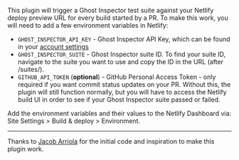 This plugin will trigger a Ghost Inspector test suite against your Netlify deploy preview URL for every build started by a PR. To make this work, you will need to add a few environment variables in Netlify:
- `GHOST_INSPECTOR_API_KEY` - Ghost Inspector API Key, which can be found in your [account settings](https://app.ghostinspector.com/account)
- `GHOST_INSPECTOR_SUITE` - Ghost Inspector suite ID. To find your suite ID, navigate to the suite you want to use and copy the ID in the URL (after /suites/).
- `GITHUB_API_TOKEN` (**optional**) - GitHub Personal Access Token - only required if you want commit status updates on your PR. Without this, the plugin will still function normally, but you will have to access the Netlify build UI in order to see if your Ghost Inspector suite passed or failed.

Add the environment variables and their values to the Netlify Dashboard via: Site Settings > Build & deploy > Environment.

---

Thanks to [Jacob Arriola](https://jacobarriola.com/post/netlify-build-plugin-ghost-inspector) for the initial code and inspiration to make this plugin work.